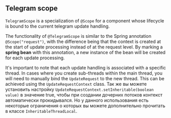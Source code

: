 ## Telegram scope

`TelegramScope` is a specialization of `@Scope` for a component whose lifecycle is bound to the
current telegram update handling.

The functionality of `@TelegramScope` is similar to the Spring annotation `@Scope("request")`, with
the difference being that the context is created at the start of update processing instead of at the
request level. By marking a **spring bean** with this annotation, a new instance of the bean will be
created for each update processing.

It's important to note that each update handling is associated with a specific thread. In cases
where you create sub-threads within the main thread, you will need to manually bind
the `UpdateRequest` to the new thread. This can be achieved using the `UpdateRequestContext` class. Так же вы можете установить настройку `UpdateRequestContext.setInheritable(boolean value)` в значение true, чтобы при создании дочерних потоков контекст автоматически прокидывался. Но у данного использования есть некоторые ограничения о которых вы можете дополнительно прочитать в классе `InheritableThreadLocal`.